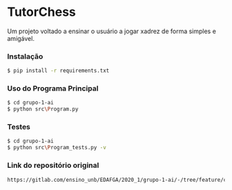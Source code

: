 # TutorChess
Um projeto voltado a ensinar o usuário a jogar xadrez de forma simples e amigável.

### Instalação
```sh
$ pip install -r requirements.txt
```

### Uso do Programa Principal
```sh
$ cd grupo-1-ai
$ python src\Program.py
```

### Testes
```sh
$ cd grupo-1-ai
$ python src\Program_tests.py -v
```

### Link do repositório original
```sh
https://gitlab.com/ensino_unb/EDAFGA/2020_1/grupo-1-ai/-/tree/feature/chessGame
```
